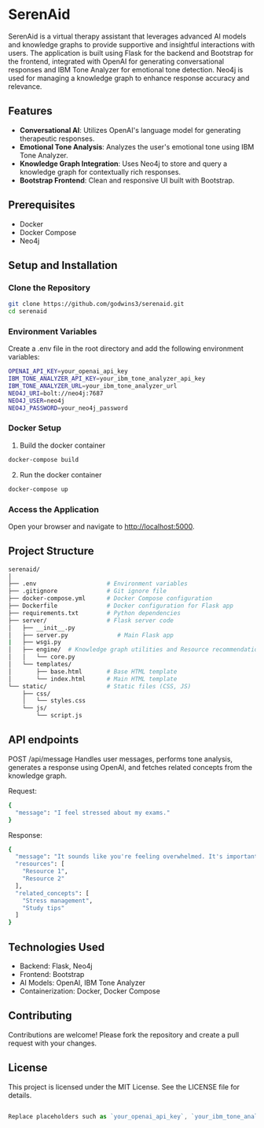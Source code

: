 # SerenAid

SerenAid is a virtual therapy assistant that leverages advanced AI models and knowledge graphs to provide supportive and insightful interactions with users. The application is built using Flask for the backend and Bootstrap for the frontend, integrated with OpenAI for generating conversational responses and IBM Tone Analyzer for emotional tone detection. Neo4j is used for managing a knowledge graph to enhance response accuracy and relevance.

## Features

- **Conversational AI**: Utilizes OpenAI's language model for generating therapeutic responses.
- **Emotional Tone Analysis**: Analyzes the user's emotional tone using IBM Tone Analyzer.
- **Knowledge Graph Integration**: Uses Neo4j to store and query a knowledge graph for contextually rich responses.
- **Bootstrap Frontend**: Clean and responsive UI built with Bootstrap.

## Prerequisites

- Docker
- Docker Compose
- Neo4j

## Setup and Installation

### Clone the Repository

```sh
git clone https://github.com/godwins3/serenaid.git
cd serenaid
```

### Environment Variables

Create a .env file in the root directory and add the following environment variables:

```sh
OPENAI_API_KEY=your_openai_api_key
IBM_TONE_ANALYZER_API_KEY=your_ibm_tone_analyzer_api_key
IBM_TONE_ANALYZER_URL=your_ibm_tone_analyzer_url
NEO4J_URI=bolt://neo4j:7687
NEO4J_USER=neo4j
NEO4J_PASSWORD=your_neo4j_password
```

### Docker Setup

1. Build the docker container

```sh
docker-compose build
```

2. Run the docker container

```sh
docker-compose up
```

### Access the Application

Open your browser and navigate to <http://localhost:5000>.

## Project Structure

```sh
serenaid/
│
├── .env                    # Environment variables
├── .gitignore              # Git ignore file
├── docker-compose.yml      # Docker Compose configuration
├── Dockerfile              # Docker configuration for Flask app
├── requirements.txt        # Python dependencies
├── server/                 # Flask server code
│   ├── __init__.py
│   ├── server.py              # Main Flask app
|   ├── wsgi.py
│   ├── engine/  # Knowledge graph utilities and Resource recommendation logic
│   │   └── core.py
│   └── templates/
│       ├── base.html       # Base HTML template
│       └── index.html      # Main HTML template
└── static/                 # Static files (CSS, JS)
    ├── css/
    │   └── styles.css
    └── js/
        └── script.js
```

## API endpoints

POST /api/message
Handles user messages, performs tone analysis, generates a response using OpenAI, and fetches related concepts from the knowledge graph.

Request:

```sh
{
  "message": "I feel stressed about my exams."
}
```

Response:

```sh
{
  "message": "It sounds like you're feeling overwhelmed. It's important to take breaks and organize your study schedule. How can I assist you further?",
  "resources": [
    "Resource 1",
    "Resource 2"
  ],
  "related_concepts": [
    "Stress management",
    "Study tips"
  ]
}
```

## Technologies Used

- Backend: Flask, Neo4j
- Frontend: Bootstrap
- AI Models: OpenAI, IBM Tone Analyzer
- Containerization: Docker, Docker Compose

## Contributing

Contributions are welcome! Please fork the repository and create a pull request with your changes.

## License

This project is licensed under the MIT License. See the LICENSE file for details.

```javascript

Replace placeholders such as `your_openai_api_key`, `your_ibm_tone_analyzer_api_key`, `your_ibm_tone_analyzer_url`, and `your_neo4j_password` with your actual credentials and secrets. Also, update the GitHub repository URL in the "Clone the Repository" section to your repository's URL.
```

